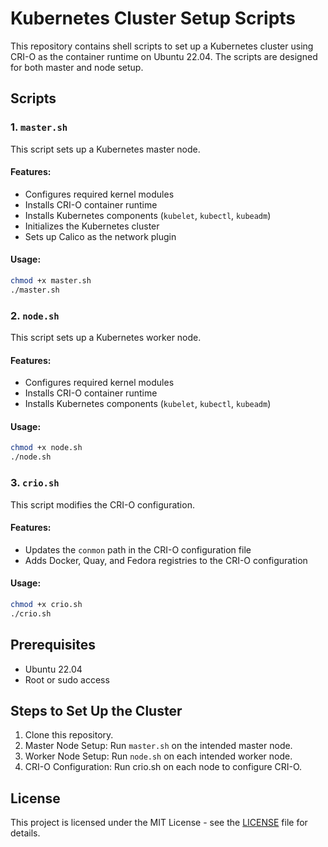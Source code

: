 # Kubernetes Cluster Setup Scripts

This repository contains shell scripts to set up a Kubernetes cluster using CRI-O as the container runtime on Ubuntu 22.04. The scripts are designed for both master and node setup.

## Scripts

### 1. `master.sh`

This script sets up a Kubernetes master node.

#### Features:
- Configures required kernel modules
- Installs CRI-O container runtime
- Installs Kubernetes components (`kubelet`, `kubectl`, `kubeadm`)
- Initializes the Kubernetes cluster
- Sets up Calico as the network plugin

#### Usage:
```sh
chmod +x master.sh
./master.sh
```

### 2. `node.sh`

This script sets up a Kubernetes worker node.

#### Features:
- Configures required kernel modules
- Installs CRI-O container runtime
- Installs Kubernetes components (`kubelet`, `kubectl`, `kubeadm`)

#### Usage:
```sh
chmod +x node.sh
./node.sh
```

### 3. `crio.sh`

This script modifies the CRI-O configuration.

#### Features:
- Updates the `conmon` path in the CRI-O configuration file
- Adds Docker, Quay, and Fedora registries to the CRI-O configuration


#### Usage:
```sh
chmod +x crio.sh
./crio.sh
```

## Prerequisites

- Ubuntu 22.04
- Root or sudo access

## Steps to Set Up the Cluster

1. Clone this repository.
2. Master Node Setup: Run `master.sh` on the intended master node.
3. Worker Node Setup: Run `node.sh` on each intended worker node.
4. CRI-O Configuration: Run crio.sh on each node to configure CRI-O.

## License

This project is licensed under the MIT License - see the [LICENSE](LICENSE) file for details.
